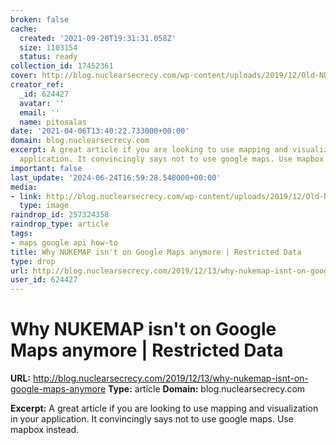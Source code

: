 ```yaml
---
broken: false
cache:
  created: '2021-09-20T19:31:31.058Z'
  size: 1103154
  status: ready
collection_id: 17452361
cover: http://blog.nuclearsecrecy.com/wp-content/uploads/2019/12/Old-NUKEMAP.jpg
creator_ref:
  _id: 624427
  avatar: ''
  email: ''
  name: pitosalas
date: '2021-04-06T13:40:22.733000+00:00'
domain: blog.nuclearsecrecy.com
excerpt: A great article if you are looking to use mapping and visualization in your
  application. It convincingly says not to use google maps. Use mapbox instead.
important: false
last_update: '2024-06-24T16:59:28.548000+00:00'
media:
- link: http://blog.nuclearsecrecy.com/wp-content/uploads/2019/12/Old-NUKEMAP.jpg
  type: image
raindrop_id: 257324358
raindrop_type: article
tags:
- maps google api how-to
title: Why NUKEMAP isn't on Google Maps anymore | Restricted Data
type: drop
url: http://blog.nuclearsecrecy.com/2019/12/13/why-nukemap-isnt-on-google-maps-anymore
user_id: 624427
---
```


# Why NUKEMAP isn't on Google Maps anymore | Restricted Data

**URL:** http://blog.nuclearsecrecy.com/2019/12/13/why-nukemap-isnt-on-google-maps-anymore
**Type:** article
**Domain:** blog.nuclearsecrecy.com

**Excerpt:** A great article if you are looking to use mapping and visualization in your application. It convincingly says not to use google maps. Use mapbox instead.
